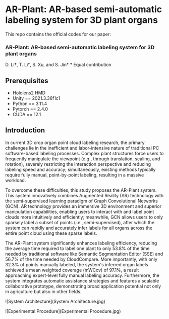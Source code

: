 # AR-Plant: AR-based semi-automatic labeling system for 3D plant organs  
This repo contains the official codes for our paper:

### AR-Plant: AR-based semi-automatic labeling system for 3D plant organs
D. Li†, T. Li†, S. Xu, and S. Jin*
† Equal contribution

## Prerequisites
* Hololens2 HMD
* Unity == 2021.3.36f1c1
* Python == 3.11.4
* Pytorch == 2.4.0
* CUDA == 12.1

## Introduction
In current 3D crop organ point cloud labeling research, the primary challenges lie in the inefficient and labor-intensive nature of traditional PC software-based labeling processes. Complex plant structures force users to frequently manipulate the viewpoint (e.g., through translation, scaling, and rotation), severely restricting the interaction perspective and reducing labeling speed and accuracy; simultaneously, existing methods typically require fully manual, point-by-point labeling, resulting in a massive workload.

To overcome these difficulties, this study proposes the AR-Plant system. This system innovatively combines Augmented Reality (AR) technology with the semi-supervised learning paradigm of Graph Convolutional Networks (GCN). AR technology provides an immersive 3D environment and superior manipulation capabilities, enabling users to interact with and label point clouds more intuitively and efficiently; meanwhile, GCN allows users to only sparsely label a subset of points (i.e., semi-supervised), after which the system can rapidly and accurately infer labels for all organs across the entire point cloud using these sparse labels.

The AR-Plant system significantly enhances labeling efficiency, reducing the average time required to label one plant to only 53.8% of the time needed by traditional software like Semantic Segmentation Editor (SSE) and 56.7% of the time needed by CloudCompare. More importantly, with only 32.3% of points manually labeled, the system's inferred organ labels achieved a mean weighted coverage (mWCov) of 97.1%, a result approaching expert-level fully manual labeling accuracy. Furthermore, the system integrates automatic assistance strategies and features a scalable collaborative prototype, demonstrating broad application potential not only in agriculture but also in other fields.

![System Architecture](System Architecture.jpg)

![Experimental Procedure](Experimental Procedure.jpg)

